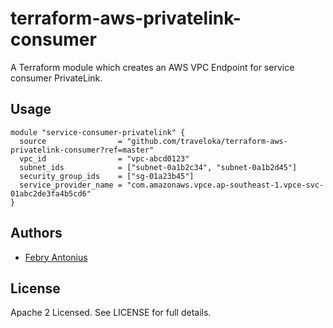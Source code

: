 terraform-aws-privatelink-consumer
==================================

A Terraform module which creates an AWS VPC Endpoint for service consumer PrivateLink.

Usage
-----

```hcl
module "service-consumer-privatelink" {
  source                = "github.com/traveloka/terraform-aws-privatelink-consumer?ref=master"
  vpc_id                = "vpc-abcd0123"
  subnet_ids            = ["subnet-0a1b2c34", "subnet-0a1b2d45"]
  security_group_ids    = ["sg-01a23b45"]
  service_provider_name = "com.amazonaws.vpce.ap-southeast-1.vpce-svc-01abc2de3fa4b5cd6"
}
```

Authors
-------

- [Febry Antonius](https://github.com/febryantonius)

License
-------

Apache 2 Licensed. See LICENSE for full details.
